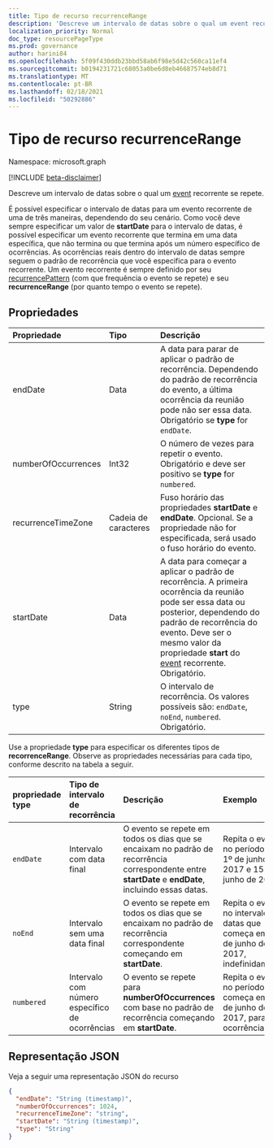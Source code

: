 ```yaml
---
title: Tipo de recurso recurrenceRange
description: 'Descreve um intervalo de datas sobre o qual um event recorrente se repete. '
localization_priority: Normal
doc_type: resourcePageType
ms.prod: governance
author: harini84
ms.openlocfilehash: 5f09f430ddb23bbd58ab6f98e5d42c560ca11ef4
ms.sourcegitcommit: b0194231721c68053a0be6d8eb46687574eb8d71
ms.translationtype: MT
ms.contentlocale: pt-BR
ms.lasthandoff: 02/18/2021
ms.locfileid: "50292886"
---
```

# <a name="recurrencerange-resource-type"></a>Tipo de recurso recurrenceRange

Namespace: microsoft.graph

[!INCLUDE [beta-disclaimer](../../includes/beta-disclaimer.md)]

Descreve um intervalo de datas sobre o qual um [event](event.md) recorrente se repete.

É possível especificar o intervalo de datas para um evento recorrente de uma de três maneiras, dependendo do seu cenário. Como você deve sempre especificar um valor de **startDate** para o intervalo de datas, é possível especificar um evento recorrente que termina em uma data específica, que não termina ou que termina após um número específico de ocorrências. As ocorrências reais dentro do intervalo de datas sempre seguem o padrão de recorrência que você especifica para o evento recorrente. Um evento recorrente é sempre definido por seu [recurrencePattern](recurrencepattern.md) (com que frequência o evento se repete) e seu **recurrenceRange** (por quanto tempo o evento se repete).


## <a name="properties"></a>Propriedades

| Propriedade     | Tipo   |Descrição|
|:---------------|:--------|:----------|
|endDate|Data|A data para parar de aplicar o padrão de recorrência. Dependendo do padrão de recorrência do evento, a última ocorrência da reunião pode não ser essa data. Obrigatório se **type** for `endDate`.|
|numberOfOccurrences|Int32|O número de vezes para repetir o evento. Obrigatório e deve ser positivo se **type** for `numbered`.|
|recurrenceTimeZone|Cadeia de caracteres |Fuso horário das propriedades **startDate** e **endDate**. Opcional. Se a propriedade não for especificada, será usado o fuso horário do evento.|
|startDate|Data|A data para começar a aplicar o padrão de recorrência. A primeira ocorrência da reunião pode ser essa data ou posterior, dependendo do padrão de recorrência do evento. Deve ser o mesmo valor da propriedade **start** do [event](event.md) recorrente. Obrigatório.|
|type|String|O intervalo de recorrência. Os valores possíveis são: `endDate`, `noEnd`, `numbered`. Obrigatório.|

Use a propriedade **type** para especificar os diferentes tipos de **recorrenceRange**. Observe as propriedades necessárias para cada tipo, conforme descrito na tabela a seguir.

| propriedade type  | Tipo de intervalo de recorrência | Descrição | Exemplo | Propriedades necessárias |
|:-------|:---------------|:--------|:--------|:--------|
|`endDate` |Intervalo com data final | O evento se repete em todos os dias que se encaixam no padrão de recorrência correspondente entre **startDate** e **endDate**, incluindo essas datas. | Repita o evento no período entre 1º de junho de 2017 e 15 de junho de 2017. | **type**, **startDate**, **endDate** |
|`noEnd`   |Intervalo sem uma data final | O evento se repete em todos os dias que se encaixam no padrão de recorrência correspondente começando em **startDate**. | Repita o evento no intervalo de datas que começa em 1º de junho de 2017, indefinidamente. | **type**, **startDate** |
|`numbered`|Intervalo com número específico de ocorrências | O evento se repete para **numberOfOccurrences** com base no padrão de recorrência começando em **startDate**. | Repita o evento no período que começa em 1º de junho de 2017, para dez ocorrências.  | **type**, **startDate**, **numberOfOccurrences** |

## <a name="json-representation"></a>Representação JSON

Veja a seguir uma representação JSON do recurso

<!-- {
  "blockType": "resource",
  "optionalProperties": [

  ],
  "@odata.type": "microsoft.graph.recurrenceRange"
}-->

```json
{
  "endDate": "String (timestamp)",
  "numberOfOccurrences": 1024,
  "recurrenceTimeZone": "string",
  "startDate": "String (timestamp)",
  "type": "String"
}

```

<!-- uuid: 8fcb5dbc-d5aa-4681-8e31-b001d5168d79
2015-10-25 14:57:30 UTC -->
<!--
{
  "type": "#page.annotation",
  "description": "recurrenceRange resource",
  "keywords": "",
  "section": "documentation",
  "tocPath": "",
  "suppressions": [
  ]
}
-->


